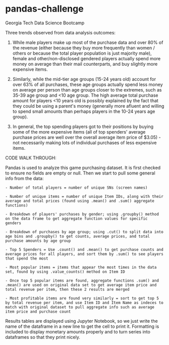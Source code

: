# pandas-challenge
Georgia Tech Data Science Bootcamp

Three trends observed from data analysis outcomes:

1. While male players make up most of the purchase data and over 80% of the revenue (either because they buy more frequently than women / others or because the total player population is just
   majority male), female and other/non-disclosed gendered players actually spend more money on average than their mail counterparts, and buy slightly more expensive items.

2. Similarly, while the mid-tier age groups (15-24 years old) account for over 63% of all purchases, these age groups actually spend less money on average per person than age groups closer to the extremes, such as 35-39 age group and <10 age group.
   The high average total purchase amount for players <10 years old is possibly explained by the fact that they could be using a parent's money (generally more afluent and willing to spend small amounts than perhaps players in the 10-24 years age group).
   
3. In general, the top spending players got to their positions by buying some of the more expensive items (all of top spenders' average purchase prices are well over the overall average item price of $3.05) - not necessarily making lots of individual purchases of less expensive items.

CODE WALK THROUGH: 

Pandas is used to analyze this game purchasing dataset. 
It is first checked to ensure no fields are empty or null.
Then we start to pull some general info from the data:

    - Number of total players = number of unique SNs (screen names)
    
    - Number of unique items = number of unique Item IDs, along with their average and total prices (found using .mean() and .sum() aggregate functions)
    
    - Breakdown of players' purchases by gender; using .groupby() method on the data frame to get aggregate function values for specific genders
    
    - Breakdown of purchases by age group; using .cut() to split data into age bins and .groupby() to get counts, average prices, and total purchase amounts by age group
    
    - Top 5 Spenders = Use .count() and .mean() to get purchase counts and average prices for all players, and sort them by .sum() to see players that spend the most
    
    - Most popular items = items that appear the most times in the data set, found by using .value_counts() method on Item ID
    
    - Once top 5 popular items are found, aggregate functions .sum() and .mean() are used on original data set to get average item price and total revenue per item, then these 2 results are merged
    
    - Most profitable items are found very similarly = sort to get top 5 by total revenue per item, and use Item ID and Item Name as indeces to match with original dataset to pull aggregate info such as average item price and purchase count
    
Results tables are displayed using Jupyter Notebook, so we just write the name of the dataframe in a new line to get the cell to print it. Formatting is included to display monetary amounts properly and to turn series into dataframes so that they print nicely.

